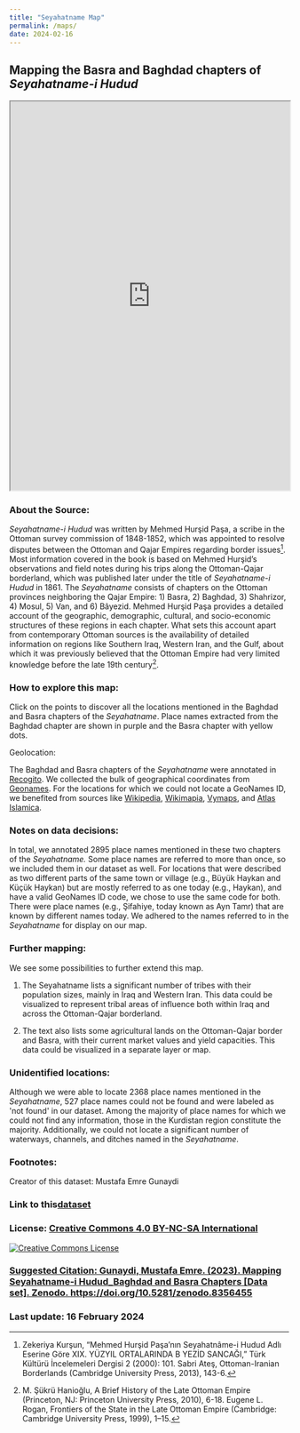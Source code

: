 ```yaml
---
title: "Seyahatname Map"
permalink: /maps/
date: 2024-02-16
---
```



## Mapping the Basra and Baghdad chapters of _Seyahatname-i Hudud_
<iframe src="https://opengulf.github.io/webapps/seyahatname_map/#5/32.861/44.055" width="100%" height="700"></iframe>



### About the Source: 
_Seyahatname-i Hudud_ was written by Mehmed Hurşid Paşa, a scribe in the Ottoman survey commission of 1848-1852, which was appointed to resolve disputes between the Ottoman and Qajar Empires regarding border issues[^1]. Most information covered in the book is based on Mehmed Hurşid’s observations and field notes during his trips along the Ottoman-Qajar borderland, which was published later under the title of _Seyahatname-i Hudud_ in 1861. The _Seyahatname_ consists of chapters on the Ottoman provinces neighboring the Qajar Empire: 1) Basra, 2) Baghdad, 3) Shahrizor, 4) Mosul, 5) Van, and 6) Bâyezid. Mehmed Hurşid Paşa provides a detailed account of the geographic, demographic, cultural, and socio-economic structures of these regions in each chapter.  What sets this account apart from contemporary Ottoman sources is the availability of detailed information on regions like Southern Iraq, Western Iran, and the Gulf, about which it was previously believed that the Ottoman Empire had very limited knowledge before the late 19th century[^2].


### How to explore this map: 
Click on the points to discover all the locations mentioned in the Baghdad and Basra chapters of the _Seyahatname_. Place names extracted from the Baghdad chapter are shown in purple and the Basra chapter with yellow dots. 

Geolocation:

The Baghdad and Basra chapters of the _Seyahatname_ were annotated in [Recogito](https://recogito.pelagios.org/). We collected the bulk of geographical coordinates from [Geonames](https://www.geonames.org/). For the locations for which we could not locate a GeoNames ID, we benefited from sources like [Wikipedia](https://www.wikipedia.org/), [Wikimapia](https://wikimapia.org/#lang=en&lat=37.417800&lon=-122.172000&z=12&m=w), [Vymaps](https://vymaps.com/), and [Atlas Islamica](https://atlasislamica.com/). 

### Notes on data decisions:

In total, we annotated 2895 place names mentioned in these two chapters of the _Seyahatname._ Some place names are referred to more than once, so we included them in our dataset as well. For locations that were described as two different parts of the same town or village (e.g., Büyük Haykan and Küçük Haykan) but are mostly referred to as one today (e.g., Haykan), and have a valid GeoNames ID code, we chose to use the same code for both. There were place names (e.g., Şifahiye, today known as Ayn Tamr) that are known by different names today. We adhered to the names referred to in the _Seyahatname_ for display on our map.

### Further mapping:

We see some possibilities to further extend this map. 

1. The Seyahatname lists a significant number of tribes with their population sizes, mainly in Iraq and Western Iran. This data could be visualized to represent tribal areas of influence both within Iraq and across the Ottoman-Qajar borderland.

2. The text also lists some agricultural lands on the Ottoman-Qajar border and Basra, with their current market values and yield capacities. This data could be visualized in a separate layer or map.


### Unidentified locations:

Although we were able to locate 2368 place names mentioned in the _Seyahatname_, 527 place names could not be found and were labeled as 'not found' in our dataset. Among the majority of place names for which we could not find any information, those in the Kurdistan region constitute the majority. Additionally, we could not locate a significant number of waterways, channels, and ditches named in the _Seyahatname_.

### Footnotes:

[^1]: Zekeriya Kurşun, “Mehmed Hurşid Paşa’nın Seyahatnâme-i Hudud Adlı Eserine Göre XIX. YÜZYIL ORTALARINDA B YEZİD SANCAĞI,” Türk Kültürü İncelemeleri Dergisi 2 (2000): 101. Sabri Ateş, Ottoman-Iranian Borderlands (Cambridge University Press, 2013), 143-6.


[^2]: M. Şükrü Hanioğlu, A Brief History of the Late Ottoman Empire (Princeton, NJ: Princeton University Press, 2010), 6-18. Eugene L. Rogan, Frontiers of the State in the Late Ottoman Empire (Cambridge: Cambridge University Press, 1999), 1–15.


Creator of this dataset: Mustafa Emre Gunaydi

### Link to this<a href="https://github.com/mgunaydi/Seyahatname-i-Hudud/blob/main/Seyahatname-i%20Hudud_Baghdad%20and%20Basra.csv" class="link">[dataset](https://github.com/mgunaydi/Seyahatname-i-Hudud/blob/main/Seyahatname-i%20Hudud_Baghdad%20and%20Basra.csv)

### License: <a href="https://creativecommons.org/licenses/by-nc-sa/4.0/" class="link">Creative Commons 4.0 BY-NC-SA International</a> <br>
<a rel="license" href="http://creativecommons.org/licenses/by-nc-sa/4.0/"><img alt="Creative Commons License" style="border-width:0" src="https://i.creativecommons.org/l/by-nc-sa/4.0/88x31.png" />


### Suggested Citation: Gunaydi, Mustafa Emre. (2023). Mapping Seyahatname-i Hudud_Baghdad and Basra Chapters [Data set]. Zenodo. https://doi.org/10.5281/zenodo.8356455

### Last update: 16 February 2024
